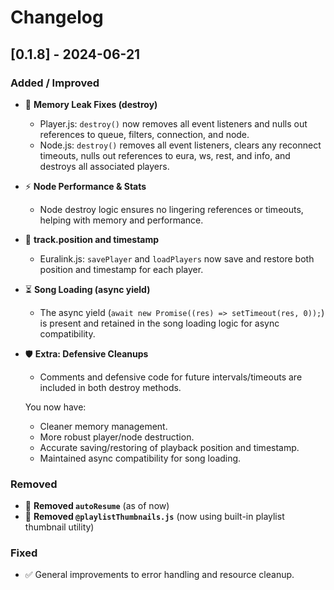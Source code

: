 # Changelog

## [0.1.8] - 2024-06-21

### Added / Improved

* 🧹 **Memory Leak Fixes (destroy)**
  * Player.js: `destroy()` now removes all event listeners and nulls out references to queue, filters, connection, and node.
  * Node.js: `destroy()` removes all event listeners, clears any reconnect timeouts, nulls out references to eura, ws, rest, and info, and destroys all associated players.
* ⚡ **Node Performance & Stats**
  * Node destroy logic ensures no lingering references or timeouts, helping with memory and performance.
* 🎵 **track.position and timestamp**
  * Euralink.js: `savePlayer` and `loadPlayers` now save and restore both position and timestamp for each player.
* ⏳ **Song Loading (async yield)**
  * The async yield (`await new Promise((res) => setTimeout(res, 0));`) is present and retained in the song loading logic for async compatibility.
* 🛡️ **Extra: Defensive Cleanups**
  * Comments and defensive code for future intervals/timeouts are included in both destroy methods.

  You now have:
  * Cleaner memory management.
  * More robust player/node destruction.
  * Accurate saving/restoring of playback position and timestamp.
  * Maintained async compatibility for song loading.

### Removed

* 🚫 **Removed `autoResume`** (as of now)
* 🚫 **Removed `@playlistThumbnails.js`** (now using built-in playlist thumbnail utility)

### Fixed

* ✅ General improvements to error handling and resource cleanup.